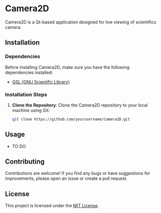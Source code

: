# Camera2D

Camera2D is a Qt-based application designed for live viewing of scientifics camera.

## Installation

### Dependencies

Before installing Camera2D, make sure you have the following dependencies installed:

- [GSL (GNU Scientific Library)](https://www.gnu.org/software/gsl/)

### Installation Steps

1. **Clone the Repository**: Clone the Camera2D repository to your local machine using Git:

    ```bash
    git clone https://github.com/yourusername/Camera2D.git
    ```

## Usage

- TO DO

## Contributing

Contributions are welcome! If you find any bugs or have suggestions for improvements, please open an issue or create a pull request.

## License

This project is licensed under the [MIT License](LICENSE).

